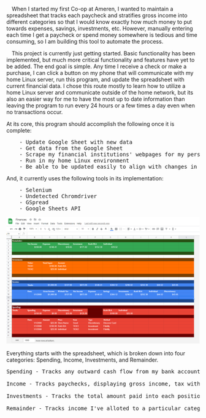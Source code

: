   
&emsp;When I started my first Co-op at Ameren, I wanted to maintain a spreadsheet that tracks each paycheck and stratifies gross income into different categories so that I would know exactly how much money to put towards expenses, savings, investments, etc. However, manually entering each time I get a paycheck or spend money somewhere is tedious and time consuming, so I am building this tool to automate the process.
  
&emsp;This project is currently just getting started. Basic functionality has been implemented, but much more critical functionality and features have yet to be added. The end goal is simple. Any time I receive a check or make a purchase, I can click a button on my phone that will communicate with my home Linux server, run this program, and update the spreadsheet with current financial data. I chose this route mostly to learn how to utilize a home Linux server and communicate outside of the home network, but its also an easier way for me to have the most up to date information than leaving the program to run every 24 hours or a few times a day even when no transactions occur.

At its core, this program should accomplish the following once it is complete:
<pre>
    - Update Google Sheet with new data
    - Get data from the Google Sheet
    - Scrape my financial institutions' webpages for my personal income/spending data
    - Run in my home Linux environment
    - Be able to be updated easily to align with changes in financial institutions and/or their websites
</pre>
And, it currently uses the following tools in its implementation:
<pre>
    - Selenium
    - Undetected Chromdriver
    - GSpread
    - Google Sheets API
</pre>
  
  ![Google Sheet](worksheet_screenshot.png)
  
Everything starts with the spreadsheet, which is broken down into four categories: Spending, Income, Investments, and Remainder.
  <pre>
Spending - Tracks any outward cash flow from my bank account. Total spending is broken down into expenses, investment, and discretionary spending. Each purchase is recorded with the date, amount, place, item (websites tend to give merely categorical data i.e. 'Restaurants' from Domino's but not 'Pizza'), type, and method.
      
Income - Tracks paychecks, displaying gross income, tax witholdings, net income, and the proportion of net income I've elected to partition into expenses, savings, investment accounts, and discretionary spending. Will accomodate for any non-paycheck income in the future.
      
Investments - Tracks the total amount paid into each position, and the account it was purchased under. This section could evolve into a whole development of its own, but in the short term I will simply be adding the current values for each position in the future.
      
Remainder - Tracks income I've alloted to a particular category that has yet to be spent. Quickly shows exactly how much money is left in my budget for each category.
</pre>    
  

